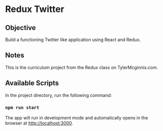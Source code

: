 Redux Twitter
========

## Objective
Build a functioning Twitter like application using React and Redux.

## Notes
This is the curriculum project from the Redux class on TylerMcginnis.com.

## Available Scripts
In the project directory, run the following command:

### `npm run start`

The app will run in development mode and automatically
opens in the browser at [http://localhost:3000](http://localhost:3000).

